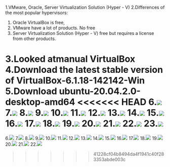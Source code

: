 1.VMware, Oracle, Server Virtualization Solution (Hyper - V)
2.Differences of the most popular hypervisors:
1. Oracle VirtualBox is free, 
2. VMware have a lot of products. No free
3. Server Virtualization Solution (Hyper - V) free but requires a license from other products.

3.Looked atmanual VirtualBox
4.Download the latest stable version of VirtualBox-6.1.18-142142-Win 
5.Download ubuntu-20.04.2.0-desktop-amd64
<<<<<<< HEAD
6.![](Images/1.png)
7.![](Images/2.png)
8.![](Images/3.png)
9.![](Images/4.png)
10.![](Images/5.png)
11.![](Images/6.png)
12.![](Images/7.png)
13.![](Images/8.png)
14.![](Images/9.png)
15.![](Images/10.png)
16.![](Images/11.png)
17.![](Images/12.png)
18.![](Images/13.png)
19.![](Images/14.png)
20.![](Images/15.png)
21.![](Images/16.png)
22.![](Images/17.png)
23.![](Images/18.png)
=======
6.![](Images\1.png)
7.![](Images\2.png)
8.![](Images\3.png)
9.![](Images\4.png)
10.![](Images\5.png)
11.![](Images\6.png)
12.![](Images\7.png)
13.![](Images\8.png)
14.![](Images\9.png)
15.![](Images\10.png)
16.![](Images\11.png)
17.![](Images\12.png)
18.![](Images\13.png)
19.![](Images\14.png)
20.![](Images\15.png)
21.![](Images\16.png)
22.![](Images\17.png)
>>>>>>> 41228cf04b8494da4f1941c40f283353abde003c
